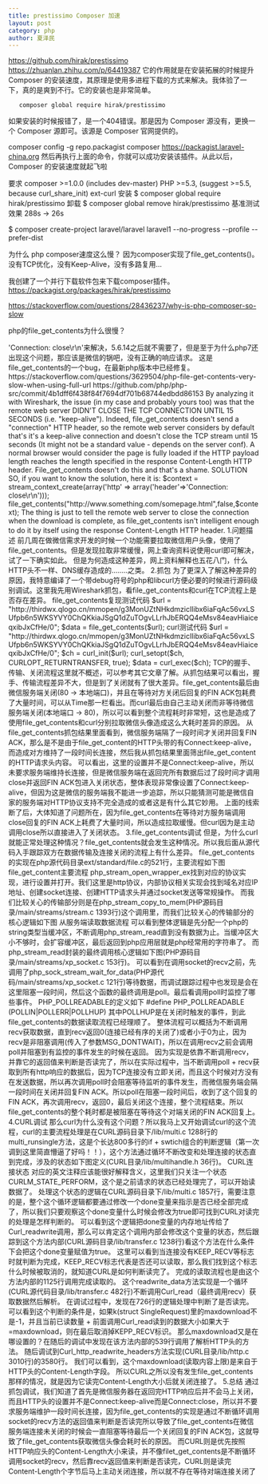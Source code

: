 ```yaml
---
title: prestissimo Composer 加速
layout: post
category: php
author: 夏泽民
---
```

https://github.com/hirak/prestissimo
https://zhuanlan.zhihu.com/p/64419387
它的作用就是在安装拓展的时候提升 Composer 的安装速度，其原理是使用多进程下载的方式来解决。我体验了一下，真的是爽到不行。它的安装也是非常简单。

       composer global require hirak/prestissimo
如果安装的时候报错了，是一个404错误。那是因为 Composer 源没有，更换一个 Composer 源即可。该源是 Composer 官网提供的。

composer config -g repo.packagist composer https://packagist.laravel-china.org
然后再执行上面的命令，你就可以成功安装该插件。从此以后， Composer 的安装速度就起飞啦
<!-- more -->
要求
composer >=1.0.0 (includes dev-master)
PHP >=5.3, (suggest >=5.5, because curl_share_init)
ext-curl
安装
$ composer global require hirak/prestissimo
卸载
$ composer global remove hirak/prestissimo
基准测试效果
288s -> 26s

$ composer create-project laravel/laravel laravel1 --no-progress --profile --prefer-dist

为什么 php composer速度这么慢？
因为composer实现了file_get_contents()。没有TCP优化，没有Keep-Alive，没有多路复用...

我创建了一个并行下载软件包来下载composer插件。
 https://packagist.org/packages/hirak/prestissimo
 
 https://stackoverflow.com/questions/28436237/why-is-php-composer-so-slow
 
 
 php的file_get_contents为什么很慢？
 
 <?php
function sendGetByCurl($url, $time)
{
    $ch = curl_init();
    curl_setopt($ch, CURLOPT_URL, $url);
    curl_setopt($ch, CURLOPT_RETURNTRANSFER, 1);
    curl_setopt($ch, CURLOPT_TIMEOUT, $time);
    curl_setopt($ch, CURLOPT_CONNECTTIMEOUT, $time);
    $return = curl_exec($ch);
    curl_close($ch);
    return $return;
}

$url = 'http://thirdwx.qlogo.cn/mmopen/vi_32/Q0j4TwGTfTIrQKRNquic8GwsU951TC7PDCFzIew3RFwTOFoNx8u1fln0FOzHv04YBoEqXPTHHfyU0Xa1qoFULCw/132';

$start1 = microtime(true);
$data1 = file_get_contents($url);
file_put_contents('1.jpg', $data1);
$end1 = microtime(true);
$span1 = $end1 - $start1;
echo $span1 . PHP_EOL;

$start2 = microtime(true);
$data2 = sendGetByCurl($url, 3);
file_put_contents('2.jpg', $data2);
$end2 = microtime(true);
$span2 = $end2 - $start2;
echo $span2 . PHP_EOL;

exit;
 
 这个确实有意思。
这是其他人提到的类似bug问题：

PHP file_get_contents very slow when using full url
这是找到的比较靠谱的说法：

PHP:file_get_contents获取微信头像缓慢问题定位
综上，应该是5.6.14之前确实存在此问题，但是可以通过手动增加'header'=>'Connection: close\r\n'来解决，5.6.14之后就不需要了，但是至于为什么php7还出现这个问题，那应该是微信的锅吧，没有正确的响应请求。

这是file_get_contents的一个bug，在最新php版本中已经修复。
https://stackoverflow.com/questions/3629504/php-file-get-contents-very-slow-when-using-full-url

https://github.com/php/php-src/commit/4b1dff6f438f84f7694df701b68744edbdd86153

By analyzing it with Wireshark, the issue (in my case and probably yours too) was that the remote web server DIDN'T CLOSE THE TCP CONNECTION UNTIL 15 SECONDS (i.e. "keep-alive").

Indeed, file_get_contents doesn't send a "connection" HTTP header, so the remote web server considers by default that's it's a keep-alive connection and doesn't close the TCP stream until 15 seconds (It might not be a standard value - depends on the server conf).

A normal browser would consider the page is fully loaded if the HTTP payload length reaches the length specified in the response Content-Length HTTP header. File_get_contents doesn't do this and that's a shame.

SOLUTION

SO, if you want to know the solution, here it is:

$context = stream_context_create(array('http' => array('header'=>'Connection: close\r\n')));
file_get_contents("http://www.something.com/somepage.html",false,$context);
The thing is just to tell the remote web server to close the connection when the download is complete, as file_get_contents isn't intelligent enough to do it by itself using the response Content-Length HTTP header.


1.问题描述
前几周在做微信需求开发的时候一个功能需要拉取微信用户头像，使用了file_get_contents。但是发现拉取非常缓慢，网上查询资料说使用curl即可解决，试了一下确实如此。

但是为何造成这种差异，网上资料解释也五花八门，什么HTTP头不一样、DNS缓存造成的........之类。

2.抓包
为了更深入了解这种差异的原因，我特意编译了一个带debug符号的php和libcurl方便必要的时候进行源码级别调试。这里我先用Wireshark抓包，看file_get_contents和curl在TCP流程上是否存在差异。

file_get_contents复现测试代码

$url = "http://thirdwx.qlogo.cn/mmopen/g3MonUZtNHkdmzicIlibx6iaFqAc56vxLSUfpb6n5WKSYVY0ChQKkiaJSgQ1dZuTOgvLLrhJbERQQ4eMsv84eavHiaiceqxibJxCfHe/0";
$data = file_get_contents($url);
curl测试代码


$url = "http://thirdwx.qlogo.cn/mmopen/g3MonUZtNHkdmzicIlibx6iaFqAc56vxLSUfpb6n5WKSYVY0ChQKkiaJSgQ1dZuTOgvLLrhJbERQQ4eMsv84eavHiaiceqxibJxCfHe/0";
$ch = curl_init($url);
curl_setopt($ch, CURLOPT_RETURNTRANSFER, true);
$data = curl_exec($ch);


TCP的握手、传输、关闭流程这里就不概述，可以参考其它文章了解。从抓包结果可以看出，握手、传输流程差异不大，但是到了关闭就有了很大差异。file_get_contents最后由微信服务端关闭(80 -> 本地端口)，并且在等待对方关闭后回复的FIN ACK包耗费了大量时间，可以从Time那一栏看出。而curl最后由自己主动关闭而非等待微信服务端关闭(本地端口 -> 80)，所以可以看到整个流程耗时非常短，这也是造成了使用file_get_contents和curl分别拉取微信头像造成这么大耗时差异的原因。

从file_get_contents抓包结果里面看到，微信服务端隔了一段时间才关闭并回复FIN ACK，那么是不是由于file_get_content的HTTP头带的有Connect:keep-alive，而造成对方维持了一段时间长连接，然后我从抓包结果里面筛出file_get_content的HTTP请求头内容。

可以看出，这里的设置并不是Connect:keep-alive，所以未要求服务端维持长连接，但是微信服务端在返回完所有数据后过了段时间才调用close并返回FIN ACK包进入关闭状态，整体表现非常像设置了Connect:keep-alive，但因为这是微信的服务端我不能进一步追踪，所以只能猜测可能是微信自家的服务端对HTTP协议支持不完全造成的或者这是有什么其它妙用。

上面的线索断了后，大体知道了问题所在，因为file_get_contents在等待对方服务端调用close回复的FIN ACK上耗费了大量时间，所以造成拉取缓慢。但curl因为是主动调用close所以直接进入了关闭状态。

3.file_get_contents调试
但是，为什么curl就能正常处理这种情况？file_get_contents就会发生这种情况。所以我后面从源代码入手跟踪双方在数据传输及连接关闭的流程上有什么差异。

file_get_contents的实现在php源代码目录ext/standard/file.c的521行，主要流程如下图


file_get_content主要流程
php_stream_open_wrapper_ex找到对应的协议实现，进行设置并打开。我们这里是http协议，内部协议相关实现会找到域名对应IP地址、创建socket连接、创建HTTP请求头并通过socket发送等常规操作。

而我们比较关心的传输部分则是在php_stream_copy_to_mem(PHP源码目录/main/streams/stream.c 1393行)这个调用里，而我们比较关心的传输部分的核心逻辑如下图


从服务端读取数据流程
可以看到整体逻辑是先分配一个php的string类型当缓冲区，不断调用php_stream_read直到没有数据为止。当缓冲区大小不够时，会扩容缓冲区，最后返回到php应用层就是php经常用的字符串了。

而php_stream_read封装的最终调用核心逻辑如下图(PHP源码目录/main/streams/xp_socket.c 153行)。


可以看到在调用socket的recv之前，先调用了php_sock_stream_wait_for_data(PHP源代码/main/streams/xp_socket.c 121行)等待数据，而调试跟踪过程中也发现是会在这里阻塞一段时间，然后这个函数的最终调用是poll。最后看调用poll时监控了哪些事件。



PHP_POLLREADABLE的定义如下

#define PHP_POLLREADABLE    (POLLIN|POLLERR|POLLHUP)
其中POLLHUP是在关闭时触发的事件，到此file_get_contents的数据读取流程已经理顺了。

整体流程可以概括为不断调用recv获取数据，直到recv返回0(连接已经有序的关闭了)或者小于0为止，因为recv是非阻塞调用(传入了参数MSG_DONTWAIT)，所以在调用recv之前会调用poll并阻塞到有监控的事件发生的时候在返回。

因为实现是依靠不断调用recv，并靠它的返回值来判断是否读完了，所以在实际过程中，当不断调用poll + recv获取到所有http响应的数据后，因为TCP连接没有立即关闭，而且这个时候对方没有在发送数据，所以再次调用poll时会阻塞等待监听的事件发生，而微信服务端会隔一段时间在关闭并回复FIN ACK。所以poll在阻塞一段时间后，收到了这个回复的FIN ACK，再次调用recv，返回0，最后关闭这个连接，整个流程结束。所以file_get_contents的整个耗时都是被阻塞在等待这个对端关闭的FIN ACK回复上。

4.CURL调试
那么curl为什么没有这个问题？所以我马上又开始调试curl的这个流程，curl的主要流程处理是在CURL源码目录下/lib/multi.c 1288行的multi_runsingle方法，这是个长达800多行的if + swtich组合的判断逻辑（第一次调到这里简直懵逼了好吗！！），这个方法通过循环不断改变和处理连接的状态直到完成，涉及的状态如下图定义(CURL目录/lib/multihandle.h 36行)。


CURL连接状态

对应的英文注释应该能很好解释含义，这里我们只关注一个状态CURLM_STATE_PERFORM，这个是之前请求的状态已经处理完了，可以开始读数据了。

处理这个状态的逻辑在CURL源码目录下/lib/multi.c 1857行，需要注意的是，整个这个循环逻辑都要通过修改一个done变量来指示是否已经全部完成了，所以我们只要观察这个done变量什么时候会修改为true即可找到CURL对读完的处理是怎样判断的。


可以看到这个逻辑把done变量的内存地址传给了Curl_readwrite调用，那么可以肯定这个调用内部会修改这个变量的状态，然后跟踪到这个方法内部(CURL源码目录/lib/transfer.c 1238行)看这个方法在什么条件下会把这个done变量赋值为true。



这里可以看到当连接没有KEEP_RECV等标志时就判断为完成，KEEP_RECV标志代表是否还可以读取，那么我们找到这个标志什么时候被取消的，就知道CURL是如何判断读完了。

完成的读取流程也是由这个方法内部的1125行调用完成读取的。



这个readwrite_data方法实现是一个循环(CURL源代码目录/lib/transfer.c 482行)不断调用Curl_read（最终调用recv）获取数据然后解析。



在调试过程中，发现在726行的逻辑处理中判断了是否读完。



可以看到这个判断的条件是，如果k(struct SingleRequest)里的maxdownload不是-1，并且当前已读数量 + 前面调用Curl_read读到的数据大小如果大于=maxdownload，则在最后取消掉KEPP_RECV标识。

那么maxdownload又是在哪设置的？在随后的调试中发现在该方法内部的539行调用了解析HTTP头的方法。



随后调试到Curl_http_readwrite_headers方法实现(CURL目录/lib/http.c 3010行)的3580行。



我们可以看到，这个maxdownload(读取内容上限)是来自于HTTP头的Content-Length字段。

所以CURL之所以没有发生file_get_contents那样的情况，就是因为它读完Content-Length大小后就关闭连接了。

5.总结
通过抓包调试，我们知道了首先是微信服务器在返回完HTTP响应后并不会马上关闭，而且HTTP头的设置并不是Connect:keep-alive而是Connect:close，所以并不要求服务端维护一段时间长连接，因为file_get_contents的实现是通过不断循环调用socket的recv方法的返回值来判断是否读完所以导致了file_get_contents在微信服务端连接未关闭的时候会一直阻塞等待最后一个关闭回复的FIN ACK包，这就导致了file_get_contents获取微信头像会耗时长的原因。

而CURL则是优先按照HTTP响应头的Content-Length大小来读，并不像filet_get_contents是不断循环调用socket的recv，然后靠recv返回值来判断是否读完，CURL则是读完Content-Length个字节后马上主动关闭连接，所以就不存在等待对端连接关闭了

